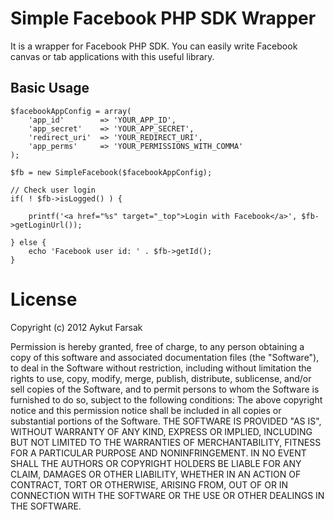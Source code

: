Simple Facebook PHP SDK Wrapper
==========================
It is a wrapper for Facebook PHP SDK. You can easily write Facebook canvas or tab applications with this useful library.

Basic Usage
-----

    $facebookAppConfig = array(
        'app_id'        => 'YOUR_APP_ID',
        'app_secret'    => 'YOUR_APP_SECRET',
        'redirect_uri'  => 'YOUR_REDIRECT_URI',
        'app_perms'     => 'YOUR_PERMISSIONS_WITH_COMMA'
    );

    $fb = new SimpleFacebook($facebookAppConfig);

    // Check user login
    if( ! $fb->isLogged() ) {

        printf('<a href="%s" target="_top">Login with Facebook</a>', $fb->getLoginUrl());

    } else {
        echo 'Facebook user id: ' . $fb->getId();
    }

License
===============
Copyright (c) 2012 Aykut Farsak

Permission is hereby granted, free of charge, to any person obtaining a copy of this software and associated documentation files (the "Software"), to deal in the Software without restriction, including without limitation the rights to use, copy, modify, merge, publish, distribute, sublicense, and/or sell copies of the Software, and to permit persons to whom the Software is furnished to do so, subject to the following conditions:
The above copyright notice and this permission notice shall be included in all copies or substantial portions of the Software.
THE SOFTWARE IS PROVIDED "AS IS", WITHOUT WARRANTY OF ANY KIND, EXPRESS OR IMPLIED, INCLUDING BUT NOT LIMITED TO THE WARRANTIES OF MERCHANTABILITY, FITNESS FOR A PARTICULAR PURPOSE AND NONINFRINGEMENT. IN NO EVENT SHALL THE AUTHORS OR COPYRIGHT HOLDERS BE LIABLE FOR ANY CLAIM, DAMAGES OR OTHER LIABILITY, WHETHER IN AN ACTION OF CONTRACT, TORT OR OTHERWISE, ARISING FROM, OUT OF OR IN CONNECTION WITH THE SOFTWARE OR THE USE OR OTHER DEALINGS IN THE SOFTWARE.